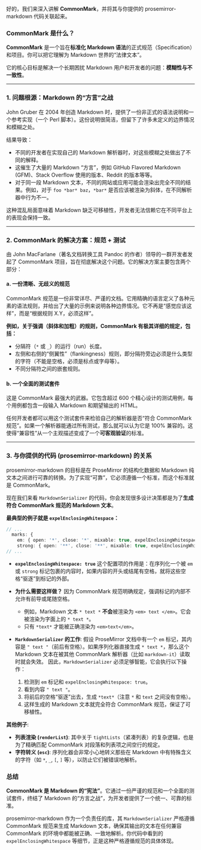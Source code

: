 好的，我们来深入讲解 **CommonMark**，并将其与你提供的 prosemirror-markdown 代码关联起来。

### CommonMark 是什么？

**CommonMark** 是一个旨在**标准化 Markdown 语法**的正式规范（Specification）和项目。你可以把它理解为 Markdown 世界的“法律文本”。

它的核心目标是解决一个长期困扰 Markdown 用户和开发者的问题：**模糊性与不一致性**。

---

### 1. 问题根源：Markdown 的“方言”之战

John Gruber 在 2004 年创造 Markdown 时，提供了一份非正式的语法说明和一个参考实现（一个 Perl 脚本）。这份说明很简洁，但留下了许多未定义的边界情况和模糊之处。

结果导致：

- 不同的开发者在实现自己的 Markdown 解析器时，对这些模糊之处做出了不同的解释。
- 这催生了大量的 Markdown “方言”，例如 GitHub Flavored Markdown (GFM)、Stack Overflow 使用的版本、Reddit 的版本等等。
- 对于同一段 Markdown 文本，不同的网站或应用可能会渲染出完全不同的结果。例如，对于 `foo *bar* baz`，`*bar*` 是否应该被渲染为斜体，在不同解析器中行为不一。

这种混乱局面意味着 Markdown 缺乏可移植性，开发者无法信赖它在不同平台上的表现会保持一致。

---

### 2. CommonMark 的解决方案：规范 + 测试

由 John MacFarlane（著名文档转换工具 Pandoc 的作者）领导的一群开发者发起了 CommonMark 项目，旨在彻底解决这个问题。它的解决方案主要包含两个部分：

#### a. 一份清晰、无歧义的规范

CommonMark 规范是一份非常详尽、严谨的文档。它用精确的语言定义了各种元素的语法规则，并给出了大量的示例来说明各种边界情况。它不再是“感觉应该这样”，而是“根据规则 X.Y，必须这样”。

**例如，关于强调（斜体和加粗）的规则，CommonMark 有极其详细的规定，包括：**

- 分隔符（`*` 或 `_`）的运行（run）长度。
- 左侧和右侧的“侧翼性”（flankingness）规则，即分隔符旁边必须是什么类型的字符（不能是空格，必须是标点或字母等）。
- 不同分隔符之间的嵌套规则。

#### b. 一个全面的测试套件

这是 CommonMark 最强大的武器。它包含超过 600 个精心设计的测试用例，每个用例都包含一段输入 Markdown 和期望输出的 HTML。

任何开发者都可以用这个测试套件来检验自己的解析器是否“符合 CommonMark 规范”。如果一个解析器能通过所有测试，那么就可以认为它是 100% 兼容的。这使得“兼容性”从一个主观描述变成了一个**可客观验证**的标准。

---

### 3. 与你提供的代码 (prosemirror-markdown) 的关系

prosemirror-markdown 的目标是在 ProseMirror 的结构化数据和 Markdown 纯文本之间进行可靠的转换。为了实现“可靠”，它必须遵循一个标准，而这个标准就是 CommonMark。

现在我们来看 `MarkdownSerializer` 的代码，你会发现很多设计决策都是为了**生成符合 CommonMark 规范的 Markdown 文本**。

**最典型的例子就是 `expelEnclosingWhitespace`：**

```typescript
// ...
  marks: {
    em: { open: '*', close: '*', mixable: true, expelEnclosingWhitespace: true },
    strong: { open: '**', close: '**', mixable: true, expelEnclosingWhitespace: true },
// ...
```

- **`expelEnclosingWhitespace: true`** 这个配置项的作用是：在序列化一个被 `em` 或 `strong` 标记包裹的内容时，如果内容的开头或结尾有空格，就将这些空格“驱逐”到标记的外部。

- **为什么需要这样做？**
  因为 CommonMark 规范明确规定，强调标记的内部不允许有前导或尾随空格。

  - 例如，Markdown 文本 `* text *` **不会**被渲染为 `<em> text </em>`。它会被渲染为字面上的 `* text *`。
  - 只有 `*text*` 才能被正确渲染为 `<em>text</em>`。

- **`MarkdownSerializer` 的工作**:
  假设 ProseMirror 文档中有一个 `em` 标记，其内容是 `" text "`（前后有空格）。如果序列化器直接生成 `* text *`，那么这个 Markdown 文本在被其他 CommonMark 解析器（比如 `markdown-it`）读取时就会失效。
  因此，`MarkdownSerializer` 必须足够智能，它会执行以下操作：
  1.  检测到 `em` 标记和 `expelEnclosingWhitespace: true`。
  2.  看到内容 `" text "`。
  3.  将前后的空格“驱逐”出去，生成 `*text*`（注意 `*` 和 `text` 之间没有空格）。
  4.  这样生成的 Markdown 文本就完全符合 CommonMark 规范，保证了可移植性。

**其他例子**:

- **列表渲染 (`renderList`)**: 其中关于 `tightLists`（紧凑列表）的复杂逻辑，也是为了精确匹配 CommonMark 对段落和列表项之间空行的规定。
- **字符转义 (`esc`)**: 序列化器会非常小心地转义那些在 Markdown 中有特殊含义的字符（如 `*`, `_`, `[`, `]` 等），以防止它们被错误地解析。

### 总结

**CommonMark 是 Markdown 的“宪法”**。它通过一份严谨的规范和一个全面的测试套件，终结了 Markdown 的“方言之战”，为开发者提供了一个统一、可靠的标准。

prosemirror-markdown 作为一个负责任的库，其 `MarkdownSerializer` 严格遵循 CommonMark 规范来生成 Markdown 文本，确保其输出的文本在任何兼容 CommonMark 的环境中都能被正确、一致地解析。你代码中看到的 `expelEnclosingWhitespace` 等细节，正是这种严格遵循规范的具体体现。
